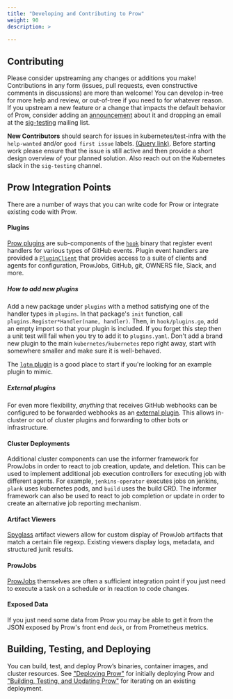 ```yaml
---
title: "Developing and Contributing to Prow"
weight: 90
description: >
  
---
```


## Contributing

Please consider upstreaming any changes or additions you make! Contributions in any form (issues, pull requests, even constructive comments in discussions) are more than welcome!
You can develop in-tree for more help and review, or out-of-tree if you need to for whatever reason. If you upstream a new feature or a change that impacts the default behavior of Prow, consider adding an [announcement](/docs/announcements/) about it and dropping an email at the [sig-testing](https://groups.google.com/forum/#!forum/kubernetes-sig-testing) mailing list.

**New Contributors** should search for issues in kubernetes/test-infra with the `help-wanted` and/or `good first issue` labels. [(Query link)](https://github.com/kubernetes/test-infra/issues?utf8=%E2%9C%93&q=is%3Aopen+is%3Aissue+label%3A%22help+wanted%22). Before starting work please ensure that the issue is still active and then provide a short design overview of your planned solution.
Also reach out on the Kubernetes slack in the `sig-testing` channel.

## Prow Integration Points

There are a number of ways that you can write code for Prow or integrate existing code with Prow.

#### Plugins

[Prow plugins](/docs/components/plugins/) are sub-components of the [`hook`](/docs/components/core/hook/) binary that register event handlers for various types of GitHub events.
Plugin event handlers are provided a [`PluginClient`](https://godoc.org/k8s.io/test-infra/prow/plugins#PluginClient) that provides access to a suite of clients and agents for configuration, ProwJobs, GitHub, git, OWNERS file, Slack, and more.

##### How to add new plugins

Add a new package under `plugins` with a method satisfying one of the handler
types in `plugins`. In that package's `init` function, call
`plugins.Register*Handler(name, handler)`. Then, in `hook/plugins.go`, add an
empty import so that your plugin is included. If you forget this step then a
unit test will fail when you try to add it to `plugins.yaml`. Don't add a brand
new plugin to the main `kubernetes/kubernetes` repo right away, start with
somewhere smaller and make sure it is well-behaved.

The [`lgtm` plugin](/docs/components/plugins/lgtm/) is a good place to start if you're looking for an example
plugin to mimic.

##### External plugins

For even more flexibility, *anything* that receives GitHub webhooks can be configured to be forwarded webhooks as an [external plugin](/docs/components/plugins/#external-plugins). This allows in-cluster or out of cluster plugins and forwarding to other bots or infrastructure.

#### Cluster Deployments

Additional cluster components can use the informer framework for ProwJobs in order to react to job creation, update, and deletion.
This can be used to implement additional job execution controllers for executing job with different agents. For example, `jenkins-operator` executes jobs on jenkins, `plank` uses kubernetes pods, and `build` uses the build CRD.
The informer framework can also be used to react to job completion or update in order to create an alternative job reporting mechanism.

#### Artifact Viewers

[Spyglass](/docs/spyglass/) artifact viewers allow for custom display of ProwJob artifacts that match a certain file regexp. Existing viewers display logs, metadata, and structured junit results.

#### ProwJobs

[ProwJobs](/docs/jobs/) themselves are often a sufficient integration point if you just need to execute a task on a schedule or in reaction to code changes.

#### Exposed Data

If you just need some data from Prow you may be able to get it from the JSON exposed by Prow's front end `deck`, or from Prometheus metrics.

## Building, Testing, and Deploying

You can build, test, and deploy Prow’s binaries, container images, and cluster resources. See ["Deploying Prow"](/docs/getting-started-deploy/) for initially deploying Prow and ["Building, Testing, and Updating Prow"](/docs/build-test-update/) for iterating on an existing deployment.
